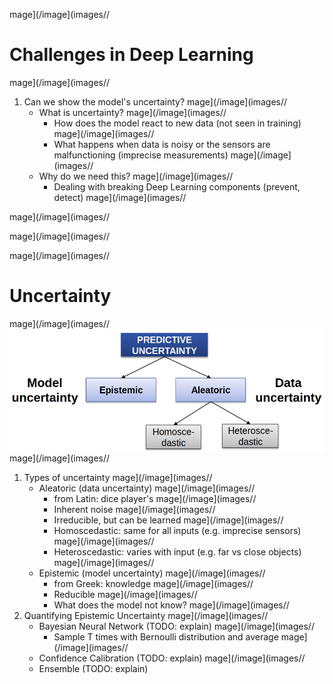 mage](/image](images//
# Challenges in Deep Learning
mage](/image](images//
1. Can we show the model's uncertainty?
mage](/image](images//
    - What is uncertainty?
mage](/image](images//
        * How does the model react to new data (not seen in training)
mage](/image](images//
        * What happens when data is noisy or the sensors are malfunctioning (imprecise measurements)
mage](/image](images//
    - Why do we need this?
mage](/image](images//
        * Dealing with breaking Deep Learning components (prevent, detect)
mage](/image](images//

mage](/image](images//

mage](/image](images//

mage](/image](images//
# Uncertainty
mage](/image](images//
![image](uncertainty.png)
mage](/image](images//
1. Types of uncertainty
mage](/image](images//
    - Aleatoric (data uncertainty)
mage](/image](images//
        * from Latin: dice player's
mage](/image](images//
        * Inherent noise
mage](/image](images//
        * Irreducible, but can be learned
mage](/image](images//
        * Homoscedastic: same for all inputs (e.g. imprecise sensors)
mage](/image](images//
        * Heteroscedastic: varies with input (e.g. far vs close objects)
mage](/image](images//
    - Epistemic (model uncertainty)
mage](/image](images//
        * from Greek: knowledge
mage](/image](images//
        * Reducible
mage](/image](images//
        * What does the model not know?
mage](/image](images//
1. Quantifying Epistemic Uncertainty
mage](/image](images//
    - Bayesian Neural Network (TODO: explain)
mage](/image](images//
        * Sample T times with Bernoulli distribution and average
mage](/image](images//
    - Confidence Calibration (TODO: explain)
mage](/image](images//
    - Ensemble (TODO: explain)

